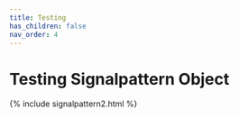 ```yaml
---
title: Testing
has_children: false
nav_order: 4
---
```


# Testing Signalpattern Object

{% include signalpattern2.html %}
